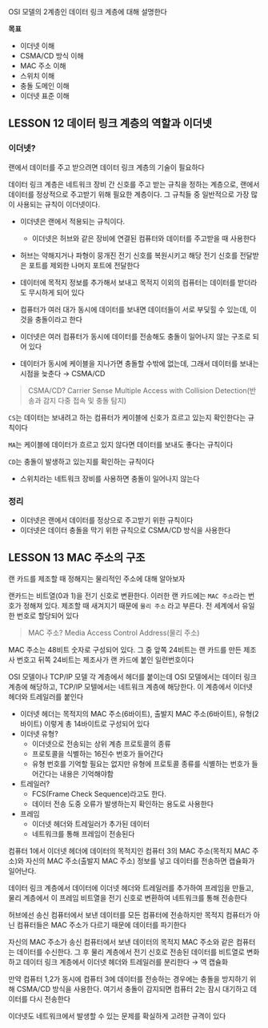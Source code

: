 OSI 모델의 2계층인 데이터 링크 계층에 대해 설명한다

**목표**

- 이더넷 이해
- CSMA/CD 방식 이해
- MAC 주소 이해
- 스위치 이해
- 충돌 도메인 이해
- 이더넷 표준 이해

## LESSON 12 데이터 링크 계층의 역할과 이더넷

### 이더넷?

랜에서 데이터를 주고 받으려면 데이터 링크 계층의 기술이 필요하다

데이터 링크 계층은 네트워크 장비 간 신호를 주고 받는 규칙을 정하는 계층으로, 랜에서 데이터를 정상적으로 주고받기 위해 필요한 계층이다. 그 규칙들 중 일반적으로 가장 많이 사용되는 규칙이 이더넷이다.

- 이더넷은 랜에서 적용되는 규칙이다.
    - 이더넷은 허브와 같은 장비에 연결된 컴퓨터와 데이터를 주고받을 때 사용한다
- 허브는 약해지거나 파형이 뭉개진 전기 신호를 복원시키고 해당 전기 신호를 전달받은 포트를 제외한 나머지 포트에 전달한다

- 데이터에 목적지 정보를 추가해서 보내고 목적지 이외의 컴퓨터는 데이터를 받더라도 무시하게 되어 있다
- 컴퓨터가 여러 대가 동시에 데이터를 보내면 데이터들이 서로 부딪힐 수 있는데, 이것을 충돌이라고 한다
- 이더넷은 여러 컴퓨터가 동시에 데이터를 전송해도 충돌이 일어나지 않는 구조로 되어 있다
- 데이터가 동시에 케이블을 지나가면 충돌할 수밖에 없는데, 그래서 데이터를 보내는 시점을 늦춘다 → CSMA/CD

> CSMA/CD?
Carrier Sense Multiple Access with Collision Detection(반송과 감지 다중 접속 및 충돌 탐지)
> 

`CS`는 데이터는 보내려고 하는 컴퓨터가 케이블에 신호가 흐르고 있는지 확인한다는 규칙이다

`MA`는 케이블에 데이터가 흐르고 있지 않다면 데이터를 보내도 좋다는 규칙이다

`CD`는 충돌이 발생하고 있는지를 확인하는 규칙이다

- 스위치라는 네트워크 장비를 사용하면 충돌이 일어나지 않는다

### 정리

- 이더넷은 랜에서 데이터를 정상으로 주고받기 위한 규칙이다
- 이더넷은 데이터 충돌을 막기 위한 규칙으로 CSMA/CD 방식을 사용한다

## LESSON 13 MAC 주소의 구조

랜 카드를 제조할 때 정해지는 물리적인 주소에 대해 알아보자

랜카드는 비트열(0과 1)을 전기 신호로 변환한다. 이러한 랜 카드에는 `MAC 주소`라는 번호가 정해져 있다. 제조할 때 새겨지기 때문에 `물리 주소` 라고 부른다. 전 세계에서 유일한 번호로 할당되어 있다

> MAC 주소?
Media Access Control Address(물리 주소)
> 

MAC 주소는 48비트 숫자로 구성되어 있다. 그 중 앞쪽 24비트는 랜 카드를 만든 제조사 번호고 뒤쪽 24비트는 제조사가 랜 카드에 붙인 일련번호이다

OSI 모델이나 TCP/IP 모델 각 계층에서 헤더를 붙이는데 OSI 모델에서는 데이터 링크 계층에 해당하고, TCP/IP 모텔에서는 네트워크 계층에 해당한다. 이 계층에서 이더넷 헤더와 트레일러를 붙인다

- 이더넷 헤더는 목적지의 MAC 주소(6바이트), 출발지 MAC 주소(6바이트), 유형(2바이트) 이렇게 총 14바이트로 구성되어 있다
- 이더넷 유형?
    - 이더넷으로 전송되는 상위 계층 프로토콜의 종류
    - 프로토콜을 식별하는 16진수 번호가 들어간다
    - 유형 번호를 기억할 필요는 없지만 유형에 프로토콜 종류를 식별하는 번호가 들어간다는 내용은 기억해야함
- 트레일러?
    - FCS(Frame Check Sequence)라고도 한다.
    - 데이터 전송 도중 오류가 발생하는지 확인하는 용도로 사용한다
- 프레임
    - 이더넷 헤더와 트레일러가 추가된 데이터
    - 네트워크를 통해 프레임이 전송된다

컴퓨터 1에서 이더넷 헤더에 데이터의 목적지인 컴퓨터 3의 MAC 주소(목적지 MAC 주소)와 자신의 MAC 주소(출발지 MAC 주소) 정보를 넣고 데이터를 전송하면 캡슐화가 일어난다.

데이터 링크 계층에서 데이터에 이더넷 헤더와 트레일러를 추가하여 프레임을 만들고, 물리 계층에서 이 프레임 비트열을 전기 신호로 변환하여 네트워크를 통해 전송한다

허브에선 송신 컴퓨터에서 보낸 데이터를 모든 컴퓨터에 전송하지만 목적지 컴퓨터가 아닌 컴퓨터들은 MAC 주소가 다르기 때문에 데이터를 파기한다

자신의 MAC 주소가 송신 컴퓨터에서 보낸 데이터의 목적지 MAC 주소와 같은 컴퓨터는 데이터를 수신한다. 그 후 물리 계층에서 전기 신호로 전송된 데이터를 비트열로 변화하고 데이터 링크 계층에서 이더넷 헤더와 트레일러를 분리한다 → 역 캡슐화

만약 컴퓨터 1,2가 동시에 컴퓨터 3에 데이터를 전송하는 경우에는 충돌을 방지하기 위해 CSMA/CD 방식을 사용한다. 여기서 충돌이 감지되면 컴퓨터 2는 잠시 대기하고 데이터를 다시 전송한다

이더넷도 네트워크에서 발생할 수 있는 문제를 확실하게 고려한 규격이 있다